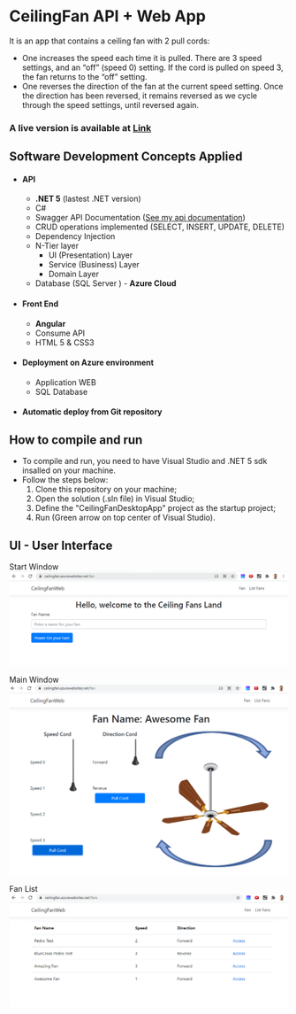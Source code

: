 # CeilingFan API + Web App
It is an app that contains a ceiling fan with 2 pull cords:   
  * One increases the speed each time it is pulled. There are 3 speed settings, and an “off” (speed 0) setting. If the cord is pulled on speed 3, the fan returns to the “off” setting.
  * One reverses the direction of the fan at the current speed setting. Once the direction has been reversed, it remains reversed as we cycle through the speed settings, until reversed again.

### A live version is available at [Link](https://ceilingfan.azurewebsites.net) 

## Software Development Concepts Applied
  * #### API 
    * **.NET 5** (lastest .NET version)
    * C# 
    * Swagger API Documentation ([See my api documentation](https://ceilingfan.azurewebsites.net/api/swagger/index.html))
    * CRUD operations implemented (SELECT, INSERT, UPDATE, DELETE)
    * Dependency Injection
    * N-Tier layer
      * UI (Presentation) Layer
      * Service (Business) Layer
      * Domain Layer
    * Database (SQL Server )  - **Azure Cloud**

  * #### Front End
    * **Angular**
    * Consume API
    * HTML 5 & CSS3

  * #### Deployment on Azure environment 
    * Application WEB
    * SQL Database
  * #### Automatic deploy from Git repository


## How to compile and run
  * To compile and run, you need to have Visual Studio and .NET 5 sdk insalled on your machine.
  * Follow the steps below:
    1. Clone this repository on your machine;
    2. Open the solution (.sln file) in Visual Studio;
    3. Define the "CeilingFanDesktopApp" project as the startup project;
    4. Run (Green arrow on top center of Visual Studio).

## UI - User Interface
Start Window
![alt text](https://github.com/pedroaraujomedeiros/CeilingFanWeb/blob/main/Snapshots/Web-StartWindow.PNG "Start Window")

Main Window
![alt text](https://github.com/pedroaraujomedeiros/CeilingFanWeb/blob/main/Snapshots/Web-MainWindow.PNG "Main Window")

Fan List
![alt text](https://github.com/pedroaraujomedeiros/CeilingFanWeb/blob/main/Snapshots/Web-ListOfFans.PNG "List of Fans")
